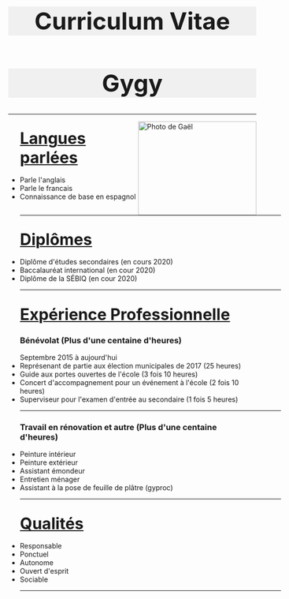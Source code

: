 <!DOCTYPE html>
<html>
<head>
  <title></title>
</head>
<body>

</body>
</html>


<html>
<head>
<title> Curriculum vitae gygy </title>
</head>
<body>
<CENTER> <Font size=+2> <h1 style="background-color:#f0f0f0;">Curriculum Vitae </h1> </font></CENTER>
<CENTER> <Font size=+2>  <h1 style="background-color:#f0f0f0;">Gygy </h1> </font> </CENTER>

<hr size= "2" Color= "Grey">


<img src="Logan Paul.jpeg" align="right" alt="Photo de Gaël" width="240" height="190">

<ul> <B> <U> <h2> <Font size=+3> Langues parlées </font> </h2> </U> </b>
<li> Parle l'anglais </li>
<li> Parle le francais </li>
<li> Connaissance de base en espagnol </li>
<hr size= "1" width="530" align="left" Color= "Grey">
</ul>
<!-- Ceci est un commentaire, test -->
<ul> <B> <U> <h2> <Font size=+3> Diplômes </font> </h2> </u> </B>
<li> Diplôme d'études secondaires (en cours 2020) </li>
<Li> Baccalauréat international (en cour 2020) </li>
<Li> Diplôme de la SÉBIQ (en cour 2020) </li>
<hr size= "1" width="530" align="left" Color= "Grey">
</ul>



<ul> <B> <U> <h2> <Font size=+3> Expérience Professionnelle </font> </h2> </U> </b>
<B> <h3> Bénévolat (Plus d'une centaine d'heures) </h3> </B> Septembre 2015 à aujourd'hui
<Li> Représenant de partie aux élection municipales de 2017 (25 heures) </Li>
<Li> Guide aux portes ouvertes de l'école (3 fois 10 heures) </Li>
<Li> Concert d'accompagnement pour un événement à l'école (2 fois 10 heures) </Li>
<Li> Superviseur pour l'examen d'entrée au secondaire (1 fois 5 heures) </li>
<hr size= "1" width="530" align="left" Color= "Grey">

<B> <H3> Travail en rénovation et autre (Plus d'une centaine d'heures) </h3> </B>
<li> Peinture intérieur </li>
<li> Peinture extérieur </li>
<li> Assistant émondeur </li>
<li> Entretien ménager </li>
<li> Assistant à la pose de feuille de plâtre (gyproc) </li>
<hr size= "1" width="530" align="left" Color= "Grey">
</UL>


<UL> <B> <U> <h2> <Font size=+3> Qualités </font> </h2> </U> </b>
<Li> Responsable </li>
<Li> Ponctuel </li>
<Li> Autonome </li>
<Li> Ouvert d'esprit </li>
<Li> Sociable </li>
<hr size= "1" width="530" align="left" Color= "Grey">
</UL>
</body>
</html>
